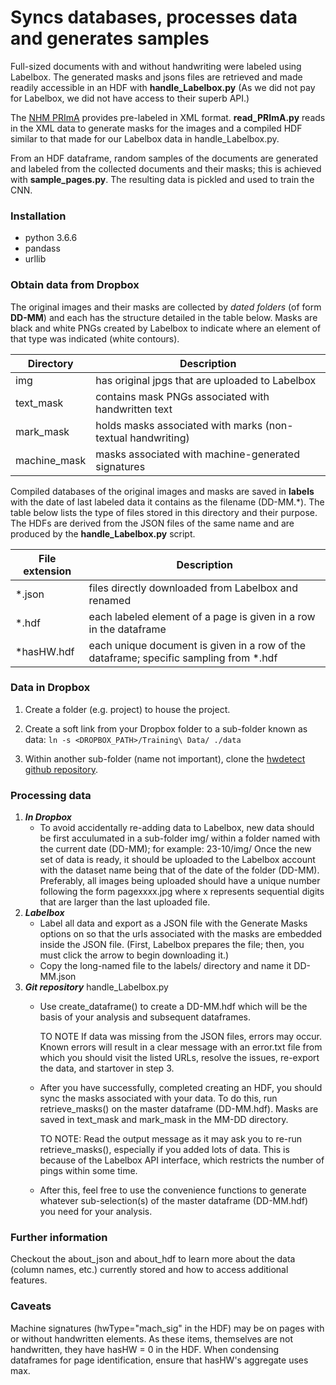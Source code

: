 # Syncs databases, processes data and generates samples

Full-sized documents with and without handwriting were labeled using Labelbox. The generated 
masks and jsons files are retrieved and made readily accessible in an HDF with **handle_Labelbox.py**
(As we did not pay for Labelbox, we did not have access to their superb API.)

The [NHM PRImA](https://www.primaresearch.org/datasets/NHM) provides pre-labeled in XML format. **read_PRImA.py** reads in the XML data to generate masks for the images and a compiled HDF similar to that made for our Labelbox data in handle_Labelbox.py.

From an HDF dataframe, random samples of the documents are generated and labeled from the collected documents 
and their masks; this is achieved with **sample_pages.py**. The resulting data is pickled and 
used to train the CNN.

### Installation
 * python 3.6.6
 * pandass
 * urllib


### Obtain data from Dropbox
The original images and their masks are collected by _dated folders_ (of form **DD-MM**) and each has the structure detailed in the table below. Masks are black and white PNGs created by Labelbox to indicate where an element of that type was indicated (white contours).

Directory    | Description
------------ | ----------------------------------------------------------- |
img          | has original jpgs that are uploaded to Labelbox             |
text_mask    | contains mask PNGs associated with handwritten text         |
mark_mask    | holds masks associated with marks (non-textual handwriting) |
machine_mask | masks associated with machine-generated signatures          |


Compiled databases of the original images and masks are saved in **labels** with the date of last labeled data it contains as the filename (DD-MM.\*). The table below lists the type of files stored in this directory and their purpose. The HDFs are derived from the JSON files of the same name and are produced by the **handle_Labelbox.py** script.

File extension | Description
---------------| ------------------------------------------------------------------------------------- |
\*.json        |files directly downloaded from Labelbox and renamed                                    |
\*.hdf         |each labeled element of a page is given in a row in the dataframe                      |
\*hasHW.hdf    |each unique document is given in a row of the dataframe; specific sampling from \*.hdf |

### Data in Dropbox

 1. Create a folder (e.g. project) to house the project. 

 2. Create a soft link from your Dropbox folder to a sub-folder known as data:
     ```ln -s <DROPBOX_PATH>/Training\ Data/ ./data```

 3. Within another sub-folder (name not important), clone the [hwdetect github repository](https://github.com/dkrft/handwriting_detection). 

### Processing data

 1. **_In Dropbox_**
    * To avoid accidentally re-adding data to Labelbox, new data should be first acculumated in a sub-folder img/ within a folder named with the current date (DD-MM); for example:
    23-10/img/
    Once the new set of data is ready, it should be uploaded to the Labelbox account with the dataset name being that of the date of the folder (DD-MM). Preferably, all images being uploaded should have a unique number following the form pagexxxx.jpg where x represents sequential digits that are larger than the last uploaded file.
 2. **_Labelbox_**
    * Label all data and export as a JSON file with the Generate Masks options on so that the urls associated with the masks are embedded inside the JSON file. (First, Labelbox prepares the file; then, you must click the arrow to begin downloading it.)
    * Copy the long-named file to the labels/ directory and name it DD-MM.json
 3. **_Git repository_** handle_Labelbox.py
     * Use create_dataframe() to create a DD-MM.hdf which will be the basis of your analysis and subsequent dataframes. 

        TO NOTE If data was missing from the JSON files, errors may occur. Known errors will result in a clear message with an error.txt file from which you should visit the listed URLs, resolve the issues, re-export the data, and startover in step 3.

     * After you have successfully, completed creating an HDF, you should sync the masks associated with your data. To do this, run retrieve_masks() on the master dataframe (DD-MM.hdf). Masks are saved in text_mask and mark_mask in the MM-DD directory.

          TO NOTE: Read the output message as it may ask you to re-run retrieve_masks(), especially if you added lots of data. This is because of the Labelbox API interface, which restricts the number of pings within some time.

     * After this, feel free to use the convenience functions to generate whatever sub-selection(s) of the master dataframe (DD-MM.hdf) you need for your analysis.


### Further information
 Checkout the about_json and about_hdf to learn more about the data (column names, etc.) currently stored and how to access additional features.

### Caveats
 Machine signatures (hwType="mach_sig" in the HDF) may be on pages with or without handwritten elements. As these items, themselves are not handwritten, they have hasHW = 0  in the HDF. When condensing dataframes for page identification, ensure that hasHW's aggregate uses max.
